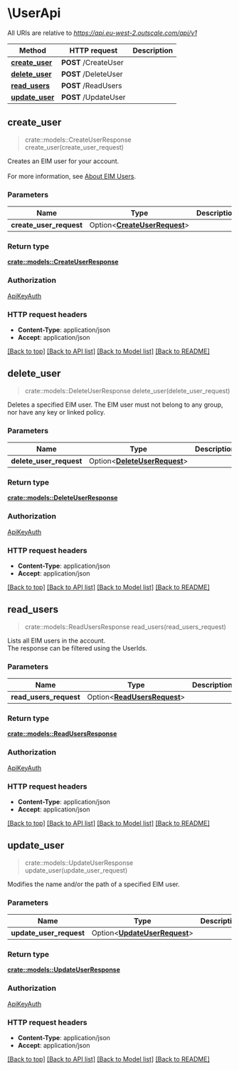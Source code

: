 # \UserApi

All URIs are relative to *https://api.eu-west-2.outscale.com/api/v1*

Method | HTTP request | Description
------------- | ------------- | -------------
[**create_user**](UserApi.md#create_user) | **POST** /CreateUser | 
[**delete_user**](UserApi.md#delete_user) | **POST** /DeleteUser | 
[**read_users**](UserApi.md#read_users) | **POST** /ReadUsers | 
[**update_user**](UserApi.md#update_user) | **POST** /UpdateUser | 



## create_user

> crate::models::CreateUserResponse create_user(create_user_request)


Creates an EIM user for your account.<br /><br /> For more information, see [About EIM Users](https://docs.outscale.com/en/userguide/About-EIM-Users.html).

### Parameters


Name | Type | Description  | Required | Notes
------------- | ------------- | ------------- | ------------- | -------------
**create_user_request** | Option<[**CreateUserRequest**](CreateUserRequest.md)> |  |  |

### Return type

[**crate::models::CreateUserResponse**](CreateUserResponse.md)

### Authorization

[ApiKeyAuth](../README.md#ApiKeyAuth)

### HTTP request headers

- **Content-Type**: application/json
- **Accept**: application/json

[[Back to top]](#) [[Back to API list]](../README.md#documentation-for-api-endpoints) [[Back to Model list]](../README.md#documentation-for-models) [[Back to README]](../README.md)


## delete_user

> crate::models::DeleteUserResponse delete_user(delete_user_request)


Deletes a specified EIM user. The EIM user must not belong to any group, nor have any key or linked policy.

### Parameters


Name | Type | Description  | Required | Notes
------------- | ------------- | ------------- | ------------- | -------------
**delete_user_request** | Option<[**DeleteUserRequest**](DeleteUserRequest.md)> |  |  |

### Return type

[**crate::models::DeleteUserResponse**](DeleteUserResponse.md)

### Authorization

[ApiKeyAuth](../README.md#ApiKeyAuth)

### HTTP request headers

- **Content-Type**: application/json
- **Accept**: application/json

[[Back to top]](#) [[Back to API list]](../README.md#documentation-for-api-endpoints) [[Back to Model list]](../README.md#documentation-for-models) [[Back to README]](../README.md)


## read_users

> crate::models::ReadUsersResponse read_users(read_users_request)


Lists all EIM users in the account.<br /> The response can be filtered using the UserIds.

### Parameters


Name | Type | Description  | Required | Notes
------------- | ------------- | ------------- | ------------- | -------------
**read_users_request** | Option<[**ReadUsersRequest**](ReadUsersRequest.md)> |  |  |

### Return type

[**crate::models::ReadUsersResponse**](ReadUsersResponse.md)

### Authorization

[ApiKeyAuth](../README.md#ApiKeyAuth)

### HTTP request headers

- **Content-Type**: application/json
- **Accept**: application/json

[[Back to top]](#) [[Back to API list]](../README.md#documentation-for-api-endpoints) [[Back to Model list]](../README.md#documentation-for-models) [[Back to README]](../README.md)


## update_user

> crate::models::UpdateUserResponse update_user(update_user_request)


Modifies the name and/or the path of a specified EIM user.

### Parameters


Name | Type | Description  | Required | Notes
------------- | ------------- | ------------- | ------------- | -------------
**update_user_request** | Option<[**UpdateUserRequest**](UpdateUserRequest.md)> |  |  |

### Return type

[**crate::models::UpdateUserResponse**](UpdateUserResponse.md)

### Authorization

[ApiKeyAuth](../README.md#ApiKeyAuth)

### HTTP request headers

- **Content-Type**: application/json
- **Accept**: application/json

[[Back to top]](#) [[Back to API list]](../README.md#documentation-for-api-endpoints) [[Back to Model list]](../README.md#documentation-for-models) [[Back to README]](../README.md)

